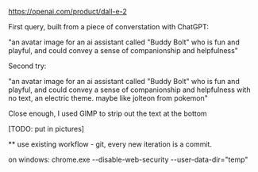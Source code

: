 https://openai.com/product/dall-e-2

First query, built from a piece of converstation with ChatGPT:

"an avatar image for an ai assistant called "Buddy Bolt" who is fun and playful, and could convey a sense of companionship and helpfulness"

Second try:

"an avatar image for an ai assistant called "Buddy Bolt" who is fun and playful, and could convey a sense of companionship and helpfulness with no text, an electric theme. maybe like jolteon from pokemon"

Close enough, I used GIMP to strip out the text at the bottom

[TODO: put in pictures]


** use existing workflow - git, every new iteration is a commit. 

on windows: chrome.exe --disable-web-security --user-data-dir="temp"